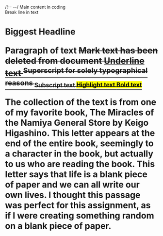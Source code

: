 
/!-- <body>--/ Main content in coding
<br/> Break line in text
<h1> Biggest Headline
<p> Paragraph of text
<del> Mark text has been deleted from document
<ins> Underline text
<sup> Superscript for solely typographical reasons
<sub> Subscript text
<mark> Highlight text 
<b> Bold text

The collection of the text is from one of my favorite book, The Miracles of the Namiya General Store by Keigo Higashino.
This letter appears at the end of the entire book, seemingly to a character in the book, but actually to us who are reading the book.
This letter says that life is a blank piece of paper and we can all write our own lives.
I thought this passage was perfect for this assignment, as if I were creating something random on a blank piece of paper.


